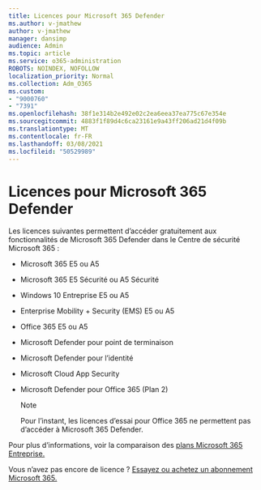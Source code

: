 ```yaml
---
title: Licences pour Microsoft 365 Defender
ms.author: v-jmathew
author: v-jmathew
manager: dansimp
audience: Admin
ms.topic: article
ms.service: o365-administration
ROBOTS: NOINDEX, NOFOLLOW
localization_priority: Normal
ms.collection: Adm_O365
ms.custom:
- "9000760"
- "7391"
ms.openlocfilehash: 38f1e314b2e492e02c2ea6eea37ea775c67e354e
ms.sourcegitcommit: 4883f1f89d4c6ca23161e9a43ff206ad21d4f09b
ms.translationtype: MT
ms.contentlocale: fr-FR
ms.lasthandoff: 03/08/2021
ms.locfileid: "50529989"
---
```

# <a name="licenses-for-microsoft-365-defender"></a>Licences pour Microsoft 365 Defender

Les licences suivantes permettent d’accéder gratuitement aux fonctionnalités de Microsoft 365 Defender dans le Centre de sécurité Microsoft 365 :

- Microsoft 365 E5 ou A5
- Microsoft 365 E5 Sécurité ou A5 Sécurité
- Windows 10 Entreprise E5 ou A5
- Enterprise Mobility + Security (EMS) E5 ou A5
- Office 365 E5 ou A5
- Microsoft Defender pour point de terminaison
- Microsoft Defender pour l’identité
- Microsoft Cloud App Security
- Microsoft Defender pour Office 365 (Plan 2)

    > [!NOTE]
    > Pour l’instant, les licences d’essai pour Office 365 ne permettent pas d’accéder à Microsoft 365 Defender.

Pour plus d’informations, voir la comparaison des [plans Microsoft 365 Entreprise.](https://go.microsoft.com/fwlink/?linkid=2143458)

Vous n’avez pas encore de licence ? [Essayez ou achetez un abonnement Microsoft 365.](https://go.microsoft.com/fwlink/?linkid=2143625)

